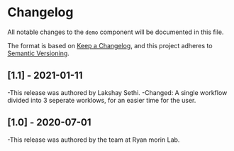 # Changelog

All notable changes to the `demo` component will be documented in this file.

The format is based on [Keep a Changelog](https://keepachangelog.com/en/1.0.0/),
and this project adheres to [Semantic Versioning](https://semver.org/spec/v2.0.0.html).

## [1.1] - 2021-01-11

-This release was authored by Lakshay Sethi.
-Changed: A single workflow divided into 3 seperate worklows, for an easier time for the user.



## [1.0] - 2020-07-01

-This release was authored by the team at Ryan morin Lab.

